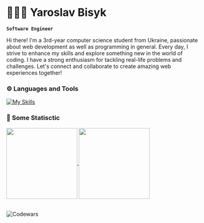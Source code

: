 # 🧑🏻‍💻 Yaroslav Bisyk

**`Software Engineer`**

Hi there! I'm a 3rd-year computer science student from Ukraine, passionate about web development as well as programming in general. Every day, I strive to enhance my skills and explore something new in the world of coding. I have a strong enthusiasm for tackling real-life problems and challenges. Let's connect and collaborate to create amazing web experiences together!

### ⚙️ Languages and Tools

[![My Skills](https://skillicons.dev/icons?i=py,js,ts,react,redux,nextjs,express,mongodb,mysql,html,css,sass,tailwind,bootstrap,styledcomponents,vite,git,vscode,figma	)](https://skillicons.dev)

### 🚀 Some Statisctic


<a href="https://github-readme-stats.vercel.app/api/top-langs/?username=Bisyk&layout=compact&theme=ambient_gradient">
  <img height=185 align="center" src="https://github-readme-stats.vercel.app/api/top-langs/?username=Bisyk&layout=compact&theme=ambient_gradient" />
</a>
<a href="https://github-readme-stats.vercel.app/api?username=Bisyk&show_icons=true&theme=ambient_gradient">
  <img height=185 align="center" src="https://github-readme-stats.vercel.app/api?username=Bisyk&show_icons=true&theme=ambient_gradient" />
</a> <br></br>

![Codewars](https://github.r2v.ch/codewars?user=montegray&stroke=%23BB432C)

                  


<!--
**Bisyk/Bisyk** is a ✨ _special_ ✨ repository because its `README.md` (this file) appears on your GitHub profile.

Here are some ideas to get you started:

- 🔭 I’m currently working on ...
- 🌱 I’m currently learning ...
- 👯 I’m looking to collaborate on ...
- 🤔 I’m looking for help with ...
- 💬 Ask me about ...
- 📫 How to reach me: ...
- 😄 Pronouns: ...
- ⚡ Fun fact: ...
-->
